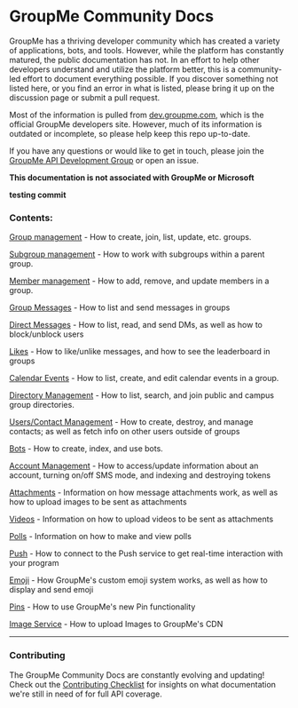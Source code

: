 # GroupMe Community Docs

GroupMe has a thriving developer community which has created a variety of applications, bots, and tools. However, while the platform has constantly matured, the public documentation has not. In an effort to help other developers understand and utilize the platform better, this is a community-led effort to document everything possible. If you discover something not listed here, or you find an error in what is listed, please bring it up on the discussion page or submit a pull request.

Most of the information is pulled from [dev.groupme.com](https://dev.groupme.com/), which is the official GroupMe developers site. However, much of its information is outdated or incomplete, so please help keep this repo up-to-date.

If you have any questions or would like to get in touch, please join the [GroupMe API Development Group](https://groupme.com/join_group/27317261/ibNNhx) or open an issue.

**This documentation is not associated with GroupMe or Microsoft**

**testing commit**

### Contents:

[Group management](groups.md) - How to create, join, list, update, etc. groups.

[Subgroup management](subtopics.md) - How to work with subgroups within a parent group.

[Member management](members.md) - How to add, remove, and update members in a group.

[Group Messages](messages.md) - How to list and send messages in groups

[Direct Messages](dms.md) - How to list, read, and send DMs, as well as how to block/unblock users

[Likes](likes.md) - How to like/unlike messages, and how to see the leaderboard in groups

[Calendar Events](calendar.md) - How to list, create, and edit calendar events in a group.

[Directory Management](directories.md) - How to list, search, and join public and campus group directories.

[Users/Contact Management](users.md) - How to create, destroy, and manage contacts; as well as fetch info on other users outside of groups 

[Bots](bots.md) - How to create, index, and use bots.

[Account Management](self.md) - How to access/update information about an account, turning on/off SMS mode, and indexing and destroying tokens

[Attachments](attachments.md) - Information on how message attachments work, as well as how to upload images to be sent as attachments

[Videos](video.md) - Information on how to upload videos to be sent as attachments

[Polls](polls.md) - Information on how to make and view polls

[Push](push.md) - How to connect to the Push service to get real-time interaction with your program

[Emoji](emoji.md) - How GroupMe's custom emoji system works, as well as how to display and send emoji

[Pins](pins.md) - How to use GroupMe's new Pin functionality

[Image Service](images.md) - How to upload Images to GroupMe's CDN

***

### Contributing

The GroupMe Community Docs are constantly evolving and updating! Check out the [Contributing Checklist](https://github.com/groupme-js/GroupMeCommunityDocs/issues/32) for insights on what documentation we're still in need of for full API coverage. 
